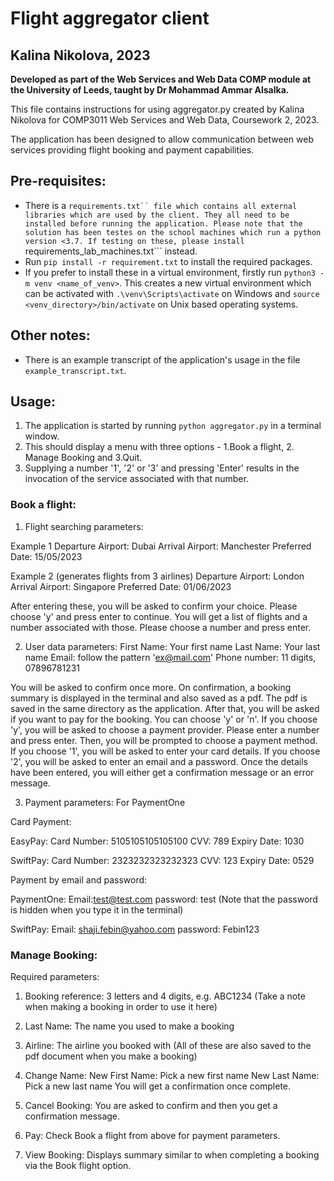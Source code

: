 # Flight aggregator client
## Kalina Nikolova, 2023
**Developed as part of the Web Services and Web Data COMP module at the University of Leeds, taught by Dr Mohammad Ammar Alsalka.**


This file contains instructions for using aggregator.py created by Kalina Nikolova
for COMP3011 Web Services and Web Data, Coursework 2, 2023.

The application has been designed to allow communication between web services providing
flight booking and payment capabilities.

## Pre-requisites:
- There is a ```requirements.txt`` file which contains all external libraries which are used by the client.
They all need to be installed before running the application. Please note that the solution has been testes on the
school machines which run a python version <3.7. If testing on these, please install ```requirements_lab_machines.txt``` instead.
- Run ```pip install -r requirement.txt``` to install the required packages.
- If you prefer to install these in a virtual environment, firstly run ```python3 -m venv <name_of_venv>```.
This creates a new virtual environment which can be activated with ```.\venv\Scripts\activate``` on Windows
and ```source <venv_directory>/bin/activate``` on Unix based operating systems.

## Other notes:
- There is an example transcript of the application's usage in the file ```example_transcript.txt```.

## Usage:
1. The application is started by running ```python aggregator.py``` in a terminal window.
2. This should display a menu with three options - 1.Book a flight, 2. Manage Booking and 3.Quit.
3. Supplying a number '1', '2' or '3' and pressing 'Enter' results in the invocation of the service
associated with that number.

### Book a flight:

1. Flight searching parameters: 

Example 1
Departure Airport: Dubai
Arrival Airport: Manchester
Preferred Date: 15/05/2023

Example 2 (generates flights from 3 airlines)
Departure Airport: London
Arrival Airport: Singapore
Preferred Date: 01/06/2023

After entering these, you will be asked to confirm your choice. Please choose 'y' and press enter to continue.
You will get a list of flights and a number associated with those. Please choose a number and press enter.

2. User data parameters:
First Name: Your first name
Last Name: Your last name
Email: follow the pattern 'ex@mail.com'
Phone number: 11 digits, 07896781231

You will be asked to confirm once more. On confirmation, a booking summary is displayed in the terminal and also saved as a pdf. 
The pdf is saved in the same directory as the application. After that, you will be asked if you want to pay for the booking. You can
choose 'y' or 'n'. If you choose 'y', you will be asked to choose a payment provider. Please enter a number and press enter. Then, you will be
prompted to choose a payment method. If you choose '1', you will be asked to enter your card details. If you choose '2', you will be asked to enter
an email and a password. Once the details have been entered, you will either get a confirmation message or an error message.

3. Payment parameters:
For PaymentOne 

Card Payment:

EasyPay:
Card Number: 5105105105105100
CVV: 789
Expiry Date: 1030

SwiftPay:
Card Number: 2323232323232323
CVV: 123
Expiry Date: 0529

Payment by email and password:

PaymentOne:
Email:test@test.com
password: test (Note that the password is hidden when you type it in the terminal)

SwiftPay:
Email: shaji.febin@yahoo.com
password: Febin123


### Manage Booking:

Required parameters:
1. Booking reference: 3 letters and 4 digits, e.g. ABC1234 (Take a note when making a booking in order to use it here)
2. Last Name: The name you used to make a booking
3. Airline: The airline you booked with
(All of these are also saved to the pdf document when you make a booking)

1. Change Name:
New First Name: Pick a new first name
New Last Name: Pick a new last name
You will get a confirmation once complete.
2. Cancel Booking:
You are asked to confirm and then you get a confirmation message.
3. Pay:
Check Book a flight from above for payment parameters.
4. View Booking:
Displays summary similar to when completing a booking via the Book flight option.

